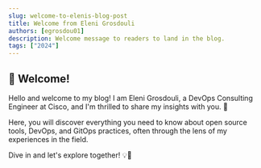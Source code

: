 ```yaml
---
slug: welcome-to-elenis-blog-post
title: Welcome from Eleni Grosdouli
authors: [egrosdou01]
description: Welcome message to readers to land in the blog.
tags: ["2024"]
---
```


## 🌟 Welcome!

Hello and welcome to my blog! I am Eleni Grosdouli, a DevOps Consulting Engineer at Cisco, and I'm thrilled to share my insights with you. 🚀

Here, you will discover everything you need to know about open source tools, DevOps, and GitOps practices, often through the lens of my experiences in the field.

Dive in and let's explore together! 💡🔧
<!-- truncate -->
